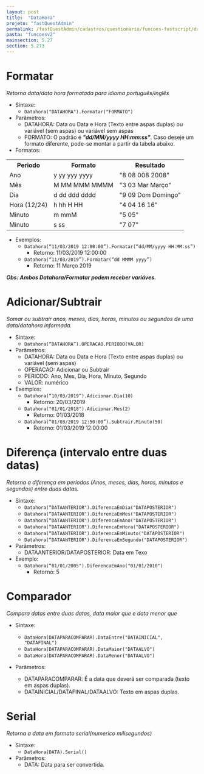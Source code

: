 ```yaml
---
layout: post
title:  "DataHora"
projeto: "fastQuestAdmin"
permalink: /fastQuestAdmin/cadastros/questionario/funcoes-fastscript/datahora
pasta: "funcoesv2"
mainsection: 5.27
section: 5.273
---
```


# Formatar
*Retorna data/data hora formatada para idioma português/inglês*

- Sintaxe: 
  - `Datahora("DATAHORA").Formatar("FORMATO")`
- Parâmetros:
  - DATAHORA: Data ou Data e Hora (Texto entre aspas duplas) ou variável (sem aspas) ou variável sem aspas
  - FORMATO: O padrão é ***"dd/MM/yyyy HH:mm:ss"***. Caso deseje um formato diferente, pode-se montar a partir da tabela abaixo.
- Formatos:
<table>
  <tr>
    <th>Periodo</th><th>Formato</th><th>Resultado</th></tr>
  <tr>
    <td>Ano</td><td>y yy yyy yyyy</td><td>"8 08 008 2008”</td></tr>
  <tr>
    <td>Mês</td><td>M MM MMM MMMM</td><td>"3 03 Mar Março"</td></tr>
  <tr>
    <td>Dia</td><td>d dd ddd dddd</td><td>"9 09 Dom Domingo"</td></tr>
  <tr>
    <td>Hora (12/24)</td><td>h hh H HH</td><td>"4 04 16 16"</td></tr>
  <tr>
    <td>Minuto</td><td>m mmM</td><td>"5 05"</td></tr>
  <tr>
    <td>Minuto</td><td>s ss</td><td>"7 07"</td></tr>
</table>

- Exemplos: 
  - `Datahora(“11/03/2019 12:00:00”).Formatar(“dd/MM/yyyy HH:MM:ss”)`
    - Retorno: 11/03/2019 12:00:00
  - `Datahora(“11/03/2019”).Formatar(“dd MMMM yyyy”)`
    - Retorno: 11 Março 2019

***Obs: Ambos Datahora/Formatar podem receber variáves.***


# Adicionar/Subtrair
*Somar ou subtrair anos, meses, dias, horas, minutos ou segundos de uma data/datahora informada.*

- Sintaxe:
  - `Datahora(“DATAHORA”).OPERACAO.PERIODO(VALOR)`
- Parâmetros:
  - DATAHORA: Data ou Data e Hora (Texto entre aspas duplas) ou variável (sem aspas)
  - OPERACAO: Adicionar ou Subtrair
  - PERIODO: Ano, Mes, Dia, Hora, Minuto, Segundo
  - VALOR: numérico
- Exemplos:
  - `Datahora(“10/03/2019”).Adicionar.Dia(10)`
    - Retorno: 20/03/2019
  - `Datahora("01/01/2018").Adicionar.Mes(2)`
    - Retorno: 01/03/2018
  - `Datahora(“01/03/2019 12:50:00”).Subtrair.Minuto(50)`
    - Retorno: 01/03/2019 12:00:00

# Diferença (intervalo entre duas datas)
*Retorna a diferença em períodos (Anos, meses, dias, horas, minutos e segundos) entre duas datas.*

- Sintaxe:
  - `Datahora(“DATAANTERIOR").DiferencaEmDia("DATAPOSTERIOR")`
  - `Datahora(“DATAANTERIOR").DiferencaEmMes("DATAPOSTERIOR")`
  - `Datahora(“DATAANTERIOR").DiferencaEmAno("DATAPOSTERIOR")`
  - `Datahora(“DATAANTERIOR").DiferencaEmHora("DATAPOSTERIOR")`
  - `Datahora(“DATAANTERIOR").DiferencaEmMinuto("DATAPOSTERIOR")`
  - `Datahora(“DATAANTERIOR").DiferencaEmSegundo("DATAPOSTERIOR")`
- Parâmetros:
  - DATAANTERIOR/DATAPOSTERIOR: Data em Texo
- Exemplo:
  - `Datahora(“01/01/2005").DiferencaEmAno("01/01/2010")`
    - Retorno: 5

# Comparador
*Compara datas entre duas datas, data maior que e data menor que*

- Sintaxe:
  - `DataHora(DATAPARACOMPARAR).DataEntre("DATAINICIAL", "DATAFINAL")`
  - `DataHora(DATAPARACOMPARAR).DataMaior("DATAALVO")`
  - `DataHora(DATAPARACOMPARAR).DataMenor("DATAALVO")`
  
- Parâmetros:
  - DATAPARACOMPARAR: É a data que deverá ser comparada (texto em aspas duplas).
  - DATAINICIAL/DATAFINAL/DATAALVO: Texto em aspas duplas.

# Serial
*Retorna a data em formato serial(numerico milisegundos)*

- Sintaxe:
  - `DataHora(DATA).Serial()`
- Parâmetros:
  - DATA: Data para ser convertida.
